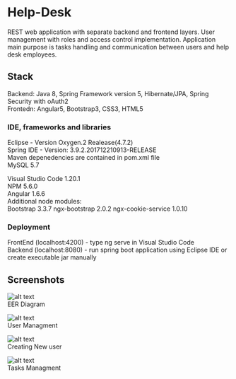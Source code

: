 # Help-Desk

REST web application with separate backend and frontend layers. User  management with roles and access control implementation. Application main purpose is tasks handling and communication between users and help desk employees.

## Stack

Backend: Java 8, Spring Framework version 5, Hibernate/JPA, Spring Security with oAuth2  
Frontedn: Angular5, Bootstrap3, CSS3, HTML5  

### IDE, frameworks and libraries

Eclipse -  Version Oxygen.2 Realease(4.7.2)  
Spring IDE -  Version: 3.9.2.201712210913-RELEASE  
Maven depenedencies are contained in pom.xml file  
MySQL 5.7  
  
Visual Studio Code 1.20.1  
NPM 5.6.0  
Angular 1.6.6  
Additional node modules:  
Bootstrap 3.3.7
ngx-bootstrap 2.0.2
ngx-cookie-service 1.0.10
### Deployment
FrontEnd (localhost:4200) - type ng serve in Visual Studio Code  
Backend (localhost:8080) - run spring boot application using Eclipse IDE or create executable jar manually

## Screenshots
![alt text](https://image.ibb.co/kU4uXc/EER_diagram.jpg)  
EER Diagram  
  
![alt text](https://image.ibb.co/ffJzyH/1.jpg)  
User Managment  
  
![alt text](https://image.ibb.co/bYZHkx/2.jpg)  
Creating New user  
  
![alt text](https://preview.ibb.co/gyEuXc/4.jpg)  
Tasks Managment
